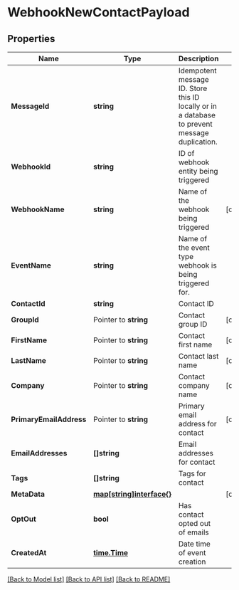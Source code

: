 # WebhookNewContactPayload

## Properties

Name | Type | Description | Notes
------------ | ------------- | ------------- | -------------
**MessageId** | **string** | Idempotent message ID. Store this ID locally or in a database to prevent message duplication. | 
**WebhookId** | **string** | ID of webhook entity being triggered | 
**WebhookName** | **string** | Name of the webhook being triggered | [optional] 
**EventName** | **string** | Name of the event type webhook is being triggered for. | 
**ContactId** | **string** | Contact ID | 
**GroupId** | Pointer to **string** | Contact group ID | [optional] 
**FirstName** | Pointer to **string** | Contact first name | [optional] 
**LastName** | Pointer to **string** | Contact last name | [optional] 
**Company** | Pointer to **string** | Contact company name | [optional] 
**PrimaryEmailAddress** | Pointer to **string** | Primary email address for contact | [optional] 
**EmailAddresses** | **[]string** | Email addresses for contact | 
**Tags** | **[]string** | Tags for contact | 
**MetaData** | [**map[string]interface{}**]() |  | [optional] 
**OptOut** | **bool** | Has contact opted out of emails | 
**CreatedAt** | [**time.Time**](time.Time) | Date time of event creation | 

[[Back to Model list]](../README#documentation-for-models) [[Back to API list]](../README#documentation-for-api-endpoints) [[Back to README]](../README)


